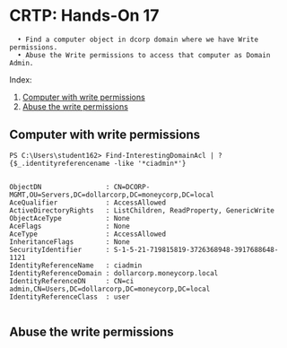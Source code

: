 # CRTP: Hands-On 17

```
  • Find a computer object in dcorp domain where we have Write permissions.
  • Abuse the Write permissions to access that computer as Domain Admin.
```

Index:

  1. [Computer with write permissions](#computer-with-write-permissions)
  2. [Abuse the write permissions](#abuse-the-write-permissions)


## Computer with write permissions

```
PS C:\Users\student162> Find-InterestingDomainAcl | ?{$_.identityreferencename -like '*ciadmin*'}


ObjectDN                : CN=DCORP-MGMT,OU=Servers,DC=dollarcorp,DC=moneycorp,DC=local
AceQualifier            : AccessAllowed
ActiveDirectoryRights   : ListChildren, ReadProperty, GenericWrite
ObjectAceType           : None
AceFlags                : None
AceType                 : AccessAllowed
InheritanceFlags        : None
SecurityIdentifier      : S-1-5-21-719815819-3726368948-3917688648-1121
IdentityReferenceName   : ciadmin
IdentityReferenceDomain : dollarcorp.moneycorp.local
IdentityReferenceDN     : CN=ci admin,CN=Users,DC=dollarcorp,DC=moneycorp,DC=local
IdentityReferenceClass  : user


```

## Abuse the write permissions

```
```
